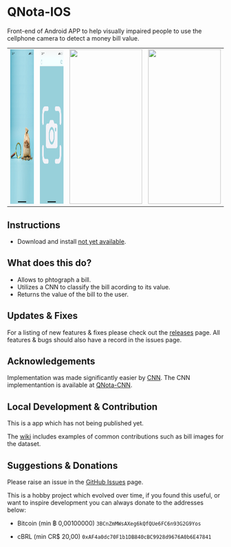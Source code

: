 # QNota-IOS

Front-end of Android APP to help visually impaired people to use the cellphone camera to detect a money bill value.
<table><tr>
<td><img src="doc/IMG_8141.PNG" height="360" width="169"></td>
<td><img src="doc/IMG_8142.PNG" height="360" width="169"></td>
<td><img src="doc/IMG_8143.PNG" height="360" width="169"></td>
<td><img src="doc/IMG_8144.PNG" height="360" width="169"></td>
</tr></table>

## Instructions
- Download and install [not yet available](#).

## What does this do?
- Allows to phtograph a bill.
- Utilizes a CNN to classify the bill acording to its value.
- Returns the value of the bill to the user.

## Updates & Fixes
For a listing of new features & fixes please check out the [releases](https://github.com/chrislennon/Crypto-Touchbar-App/releases) page.
All features & bugs should also have a record in the issues page.

## Acknowledgements

Implementation was made significantly easier by [CNN](https://folivora.ai).
The CNN implementantion is available at [QNota-CNN](https://github.com/rfrod/QNota-CNN).

## Local Development & Contribution

This is a app which has not being published yet.

The [wiki](https://github.com/rfrod/QNota-IOS/wiki) includes examples of common contributions such as bill images for the dataset.

## Suggestions & Donations

Please raise an issue in the [GitHub Issues](https://github.com/rfrod/QNota-IOS/issues) page.

This is a hobby project which evolved over time, if you found this useful, or want to inspire development you can always donate to the addresses below:

- Bitcoin (min ฿ 0,00100000)
`3BCnZmMWsAXeg6kQfQUe6FC6n93G2G9Yos`

- cBRL (min CR$ 20,00)
`0xAF4a0dc70F1b1DB840cBC9928d9676A0b6E47841`
